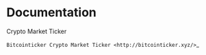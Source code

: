 Documentation
=============

Crypto Market Ticker

`Bitcointicker Crypto Market Ticker <http://bitcointicker.xyz/>`_
